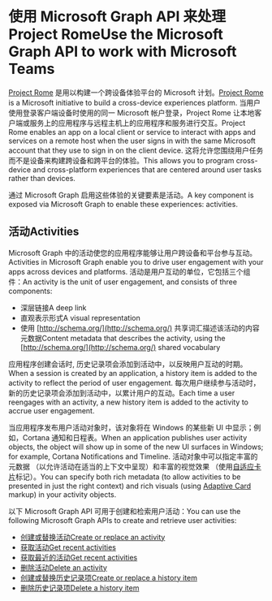 # <a name="use-the-microsoft-graph-api-to-work-with-project-rome"></a><span data-ttu-id="a88cb-101">使用 Microsoft Graph API 来处理 Project Rome</span><span class="sxs-lookup"><span data-stu-id="a88cb-101">Use the Microsoft Graph API to work with Microsoft Teams</span></span>

<span data-ttu-id="a88cb-102">[Project Rome](https://developer.microsoft.com/en-us/windows/project-rome) 是用以构建一个跨设备体验平台的 Microsoft 计划。</span><span class="sxs-lookup"><span data-stu-id="a88cb-102">[Project Rome](https://developer.microsoft.com/en-us/windows/project-rome) is a Microsoft initiative to build a cross-device experiences platform.</span></span> <span data-ttu-id="a88cb-103">当用户使用登录客户端设备时使用的同一 Microsoft 帐户登录，Project Rome 让本地客户端或服务上的应用程序与远程主机上的应用程序和服务进行交互。</span><span class="sxs-lookup"><span data-stu-id="a88cb-103">Project Rome enables an app on a local client or service to interact with apps and services on a remote host when the user signs in with the same Microsoft account that they use to sign in on the client device.</span></span> <span data-ttu-id="a88cb-104">这将允许您围绕用户任务而不是设备来构建跨设备和跨平台的体验。</span><span class="sxs-lookup"><span data-stu-id="a88cb-104">This allows you to program cross-device and cross-platform experiences that are centered around user tasks rather than devices.</span></span>

<span data-ttu-id="a88cb-105">通过 Microsoft Graph 启用这些体验的关键要素是活动。</span><span class="sxs-lookup"><span data-stu-id="a88cb-105">A key component is exposed via Microsoft Graph to enable these experiences: activities.</span></span>

## <a name="activities"></a><span data-ttu-id="a88cb-106">活动</span><span class="sxs-lookup"><span data-stu-id="a88cb-106">Activities</span></span>

<span data-ttu-id="a88cb-107">Microsoft Graph 中的活动使您的应用程序能够让用户跨设备和平台参与互动。</span><span class="sxs-lookup"><span data-stu-id="a88cb-107">Activities in Microsoft Graph enable you to drive user engagement with your apps across devices and platforms.</span></span> <span data-ttu-id="a88cb-108">活动是用户互动的单位，它包括三个组件：</span><span class="sxs-lookup"><span data-stu-id="a88cb-108">An activity is the unit of user engagement, and consists of three components:</span></span>

- <span data-ttu-id="a88cb-109">深层链接</span><span class="sxs-lookup"><span data-stu-id="a88cb-109">A deep link</span></span>
- <span data-ttu-id="a88cb-110">直观表示形式</span><span class="sxs-lookup"><span data-stu-id="a88cb-110">A visual representation</span></span>
- <span data-ttu-id="a88cb-111">使用 [http://schema.org/](http://schema.org/) 共享词汇描述该活动的内容元数据</span><span class="sxs-lookup"><span data-stu-id="a88cb-111">Content metadata that describes the activity, using the [http://schema.org/](http://schema.org/) shared vocabulary</span></span>

<span data-ttu-id="a88cb-112">应用程序创建会话时, 历史记录项会添加到活动中，以反映用户互动的时期。</span><span class="sxs-lookup"><span data-stu-id="a88cb-112">When a session is created by an application, a history item is added to the activity to reflect the period of user engagement.</span></span> <span data-ttu-id="a88cb-113">每次用户继续参与活动时，新的历史记录项会添加到活动中，以累计用户的互动。</span><span class="sxs-lookup"><span data-stu-id="a88cb-113">Each time a user reengages with an activity, a new history item is added to the activity to accrue user engagement.</span></span>

<span data-ttu-id="a88cb-114">当应用程序发布用户活动对象时，该对象将在 Windows 的某些新 UI 中显示；例如，Cortana 通知和日程表。</span><span class="sxs-lookup"><span data-stu-id="a88cb-114">When an application publishes user activity objects, the object will show up in some of the new UI surfaces in Windows; for example, Cortana Notifications and Timeline.</span></span> <span data-ttu-id="a88cb-115">活动对象中可以指定丰富的元数据 （以允许活动在适当的上下文中呈现）和丰富的视觉效果 （使用[自适应卡片](http://adaptivecards.io/)标记）。</span><span class="sxs-lookup"><span data-stu-id="a88cb-115">You can specify both rich metadata (to allow activities to be presented in just the right context) and rich visuals (using [Adaptive Card](http://adaptivecards.io/) markup) in your activity objects.</span></span>

<span data-ttu-id="a88cb-116">以下 Microsoft Graph API 可用于创建和检索用户活动：</span><span class="sxs-lookup"><span data-stu-id="a88cb-116">You can use the following Microsoft Graph APIs to create and retrieve user activities:</span></span>

- [<span data-ttu-id="a88cb-117">创建或替换活动</span><span class="sxs-lookup"><span data-stu-id="a88cb-117">Create or replace an activity</span></span>](../api/projectrome_put_activity.md)
- [<span data-ttu-id="a88cb-118">获取活动</span><span class="sxs-lookup"><span data-stu-id="a88cb-118">Get recent activities</span></span>](../api/projectrome_get_activities.md)
- [<span data-ttu-id="a88cb-119">获取最近的活动</span><span class="sxs-lookup"><span data-stu-id="a88cb-119">Get recent activities</span></span>](../api/projectrome_get_recent_activities.md)
- [<span data-ttu-id="a88cb-120">删除活动</span><span class="sxs-lookup"><span data-stu-id="a88cb-120">Delete an activity</span></span>](../api/projectrome_delete_activity.md)
- [<span data-ttu-id="a88cb-121">创建或替换历史记录项</span><span class="sxs-lookup"><span data-stu-id="a88cb-121">Create or replace a history item</span></span>](../api/projectrome_put_historyitem.md)
- [<span data-ttu-id="a88cb-122">删除历史记录项</span><span class="sxs-lookup"><span data-stu-id="a88cb-122">Delete a history item</span></span>](../api/projectrome_delete_historyitem.md)